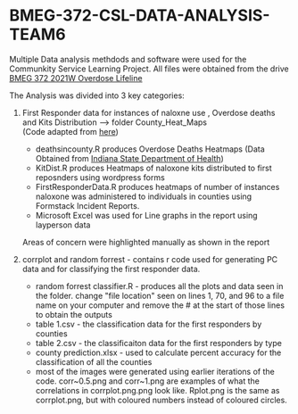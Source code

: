# BMEG-372-CSL-DATA-ANALYSIS-TEAM6
Multiple Data analysis methdods and software were used for the Communkity Service Learning Project. 
All files were obtained from the drive [BMEG 372 2021W Overdose Lifeline](https://ubcca-my.sharepoint.com/personal/gabrielle_lam_ubc_ca/_layouts/15/onedrive.aspx?originalPath=aHR0cHM6Ly91YmNjYS1teS5zaGFyZXBvaW50LmNvbS86ZjovZy9wZXJzb25hbC9nYWJyaWVsbGVfbGFtX3ViY19jYS9FbkNTLXRmWXF5NUdpVlQwclVCT0VDZ0IxNDNiek8tY3FnVUx1NVppUkRYbFRnP3J0aW1lPWg5aU5IWFNEMlVn&id=%2Fpersonal%2Fgabrielle%5Flam%5Fubc%5Fca%2FDocuments%2FBMEG%20372%202021W%20Overdose%20Lifeline)

The Analysis was divided into 3 key categories: 

1. First Responder data for instances of naloxne use , Overdose deaths and Kits Distribution --> folder County_Heat_Maps  
   (Code adapted from [here](http://rstudio-pubs-static.s3.amazonaws.com/140202_529bec3c57004e3da55f3df889b59c62.html))
   *  deathsincounty.R produces Overdose Deaths Heatmaps (Data Obtained from [Indiana State Department of Health](https://www.in.gov/health/overdose-prevention/data/indiana/))
   * KitDist.R produces Heatmaps of naloxone kits distributed to first reposnders using wordpress forms
   * FirstResponderData.R produces heatmaps of number of instances naloxone was administered to individuals in counties using Formstack Incident Reports. 
   * Microsoft Excel was used for Line graphs in the report using layperson data
 
    Areas of concern were highlighted manually as shown in the report

2. corrplot and random forrest - contains r code used for generating PC data and for classifying the first responder data.
   * random forrest classifier.R - produces all the plots and data seen in the folder. change "file location" seen on lines 1, 70, and 96 to a file name on your computer and remove the # at the start of those lines to obtain the outputs
   * table 1.csv - the classification data for the first responders by counties
   * table 2.csv - the classificaiton data for the first responders by type
   * county prediction.xlsx - used to calculate percent accuracy for the classification of all the counties
   * most of the images were generated using earlier iterations of the code. corr~0.5.png and corr~1.png are examples of what the correlations in corrplot.png.png look like. Rplot.png is the same as corrplot.png, but with coloured numbers instead of coloured circles.
